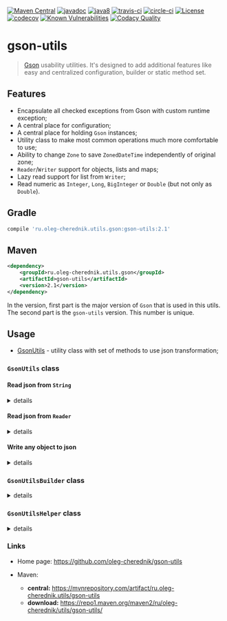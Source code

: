 [![Maven Central](https://maven-badges.herokuapp.com/maven-central/ru.oleg-cherednik.utils/gson-utils/badge.svg)](https://maven-badges.herokuapp.com/maven-central/ru.oleg-cherednik.utils/gson-utils)
[![javadoc](https://javadoc.io/badge2/ru.oleg-cherednik.utils/gson-utils/javadoc.svg)](https://javadoc.io/doc/ru.oleg-cherednik.utils/gson-utils)
[![java8](https://badgen.net/badge/java/8+/blue)](https://badgen.net/)
[![travis-ci](https://travis-ci.com/oleg-cherednik/gson-utils.svg?branch=dev)](https://travis-ci.com/oleg-cherednik/gson-utils)
[![circle-ci](https://circleci.com/gh/oleg-cherednik/gson-utils/tree/dev.svg?style=shield)](https://app.circleci.com/pipelines/github/oleg-cherednik/gson-utils)
[![License](https://img.shields.io/badge/License-Apache%202.0-blue.svg)](http://www.apache.org/licenses/LICENSE-2.0.txt)
[![codecov](https://codecov.io/gh/oleg-cherednik/gson-utils/branch/dev/graph/badge.svg?token=2wNFKJhR70)](https://codecov.io/gh/oleg-cherednik/gson-utils)
[![Known Vulnerabilities](https://snyk.io/test/github/oleg-cherednik/gson-utils/badge.svg?targetFile=build.gradle)](https://snyk.io/test/github/oleg-cherednik/gson-utils?targetFile=build.gradle)
[![Codacy Quality](https://app.codacy.com/project/badge/Grade/ba0faab92b44432491376ee5d331a63e)](https://www.codacy.com/gh/oleg-cherednik/gson-utils/dashboard?utm_source=github.com&amp;utm_medium=referral&amp;utm_content=oleg-cherednik/gson-utils&amp;utm_campaign=Badge_Grade)     

# gson-utils
> [Gson](https://github.com/google/gson) usability utilities. It's designed to
> add additional features like easy and centralized configuration, builder or static method set. 

## Features
*   Encapsulate all checked exceptions from Gson with custom runtime exception;
*   A central place for configuration;
*   A central place for holding `Gson` instances;
*   Utility class to make most common operations much more comfortable to use;
*   Ability to change `Zone` to save `ZonedDateTime` independently of original zone;
*   `Reader`/`Writer` support for objects, lists and maps;
*   Lazy read support for list from `Writer`;
*   Read numeric as `Integer`, `Long`, `BigInteger` or `Double` (but not only as `Double`). 

## Gradle

```groovy
compile 'ru.oleg-cherednik.utils.gson:gson-utils:2.1'
```

## Maven

```xml
<dependency>
    <groupId>ru.oleg-cherednik.utils.gson</groupId>
    <artifactId>gson-utils</artifactId>
    <version>2.1</version>
</dependency>
```                                                    

In the version, first part is the major version of `Gson` that is used in this utils.
The second part is the `gson-utils` version. This number is unique. 

## Usage 

*   [GsonUtils](#gsonutils-class) - utility class with set of methods to use json transformation;

### `GsonUtils` class

#### Read json from `String`

<details><summary>details</summary>
<p>

##### Read json `String` to a custom object type (but not a collection)

```java
public class Snippet {

    public static Data jsonStringToObj() {
        String json = """
                      {
                        "intVal": 666,
                        "strVal": "omen"
                      }
                      """;
        return GsonUtils.readValue(json, Data.class);
    }
                 
    private static class Data {
        int intVal;
        String strVal;
    }
   
}
```

##### Read json `String` to a list of custom object type

```java
public class Snippet {

    public static List<Data> jsonStringToList() {
        String json = """
                      [
                          {
                              "intVal" : 555,
                              "strVal" : "victory"
                          },
                          {
                              "intVal" : 666,
                              "strVal" : "omen"
                          }
                      ]
                      """;
        return GsonUtils.readList(json, Data.class);
    }
                 
    private static class Data {
        int intVal;
        String strVal;
    }
   
}
```

##### Read json `String` to a map of custom object type

###### Read json `Stirng` to a map with `String` keys and `Map` or primitive types as values

```java
public class Snippet {

    public static Map<String, ?> jsonStringToMap() {
        String json = """
                      {
                          "victory" : {
                              "intVal" : 555,
                              "strVal" : "victory"
                          },
                          "omen" : {
                              "intVal" : 666,
                              "strVal" : "omen"
                          }
                      }
                      """;
        return GsonUtils.readMap(json);
    }
                 
    private static class Data {
        int intVal;
        String strVal;
    }
   
}
```
**Note:** `Map` values have either primitive type or `Map` or `List`.

###### Read json `String` to a map with `String` keys and given type as value

```java
public class Snippet {

    public static Map<String, Data> jsonStringToMap() {
        String json = """
                      {
                          "victory" : {
                              "intVal" : 555,
                              "strVal" : "victory"
                          },
                          "omen" : {
                              "intVal" : 666,
                              "strVal" : "omen"
                          }
                      }
                      """;
        return GsonUtils.readMap(json, Data.class);
    }
                 
    private static class Data {
        int intVal;
        String strVal;
    }
   
}
```

###### Read json `String` to a map with given type for key and value

```java
public class Snippet {

    public static Map<String, Data> jsonStringToMap() {
        String json = """
                      {
                          "1" : {
                              "intVal" : 555,
                              "strVal" : "victory"
                          },
                          "2" : {
                              "intVal" : 666,
                              "strVal" : "omen"
                          }
                      }
                      """;
        return GsonUtils.readMap(json, Integer.class, Data.class);
    }
                 
    private static class Data {
        int intVal;
        String strVal;
    }
   
}
```

</p>
</details>

#### Read json from `Reader`

<details><summary>details</summary>
<p>

##### Read json from `Reader` to a custom object type (but not a collection)

```json                        
{
    "intVal" : 666,
    "strVal" : "omen"
}
```
```java
public class Snippet {

    public static Data readJsonFromFileToObj(File file) {
        try (Reader in = new FileReader(file)) {
            return GsonUtils.readValue(in, Data.class);
        }
    }
                 
    private static class Data {
        int intVal;
        String strVal;
    }
   
}
```

##### Read json from `Reader` to a list of custom object type

###### Read json from `Reader` eager to a list of custom object type
```json                        
[
    {
        "intVal" : 555,
        "strVal" : "victory"
    },
    {
        "intVal" : 666,
        "strVal" : "omen"
    }
]
```
```java
public class Snippet {

    public static List<Data> readJsonEdgerFromFileToList(File file) {
        try (Reader in = new FileReader(file)) {
            return GsonUtils.readList(in, Data.class);
        }
    }
                 
    private static class Data {
        int intVal;
        String strVal;
    }
   
}
```

###### Read json from `Reader` lazy to a list of custom object type

```json                        
[
    {
        "intVal" : 555,
        "strVal" : "victory"
    },
    {
        "intVal" : 666,
        "strVal" : "omen"
    }
]
```
```java
public class Snippet {

    public static List<Data> readJsonLazyFromFileToList(File file) {
        try (Reader in = new FileReader(file)) {
            List<Data> res = new ArrayList<>();
            Iterator<Data> it = GsonUtils.readListLazy(in, Data.class);
            
            while (it.hasNext())
                res.add(it.next());
            
            return res;
        }
    }
                 
    private static class Data {
        int intVal;
        String strVal;
    }
   
}
```
##### Read json from `Reader` to a map of custom object type

###### Read json from `Reader` to a map with `String` keys and `Map` or primitive types as a values

```json                        
{
    "victory" : {
        "intVal" : 555,
        "strVal" : "victory"
    },
    "omen" : {
        "intVal" : 666,
        "strVal" : "omen"
    }
}
```
```java
public class Snippet {

    public static Map<String, ?> readJsonFromFileToMap(File file) {
        try (Reader in = new FileReader(file)) {
            return GsonUtils.readMap(in);
        }
    }
   
}
```
**Note:** `map` values have either primitive type or `Map` or `List`.

###### Read json from `Reader` to a map with `String` keys and given type as a value

```json                        
{
    "victory" : {
        "intVal" : 555,
        "strVal" : "victory"
    },
    "omen" : {
        "intVal" : 666,
        "strVal" : "omen"
    }
}
```
```java
public class Snippet {

    public static Map<String, Data> readJsonFromFileToMap(File file) {
        try (Reader in = new FileReader(file)) {
            return GsonUtils.readMap(in, Data.class);
        }
    }
                 
    private static class Data {
        int intVal;
        String strVal;
    }
   
}
```

###### Read json from `Reader` to a map with `Integer` keys and given type as a value

```json                        
{
    "1" : {
        "intVal" : 555,
        "strVal" : "victory"
    },
    "2" : {
        "intVal" : 666,
        "strVal" : "omen"
    }
}
```
```java
public class Snippet {

    public static Map<Integer, Data> readJsonFromFileToMap(File file) {
        try (Reader in = new FileReader(file)) {
            return GsonUtils.readMap(in, Integer.class, Data.class);
        }
    }
                 
    private static class Data {
        int intVal;
        String strVal;
    }
   
}
```

</p>
</details>

#### Write any object to json

<details><summary>details</summary>
<p>

##### Write a custom object to json `String` (but not pretty print)

```java
public class Snippet {

    public static String objToJsonString() {
        Data data = new Data(555, "victory");
        return GsonUtils.writeValue(data);
    }
                 
    private static class Data {
        int intVal;
        String strVal;
    }
   
}

class Data {
    int intVal;
    String strVal;
}
```
```json
{"intVal":555,"strVal":"victory"}
```

##### Write a `List` to json `String` (but not pretty print)

```java
public class Snippet {

    public static String listToJsonString() {
        List<Data> data = List.of(new Data(555, "victory"), new Data(666, "omen"));
        return GsonUtils.writeValue(map);
    }
                 
    private static class Data {
        int intVal;
        String strVal;
    }
   
}
```
```json
[{"intVal":555,"strVal":"victory"},{"intVal":666,"strVal":"omen"}]
```

##### Write a `Map` to json `String` (but not pretty print)

```java
public class Snippet {

    public static String mapToJsonString() {
        Map<String, Data> data = Map.of(
                "victory", new Data(555, "victory"),
                "omen", new Data(666, "omen"));
        return GsonUtils.writeValue(data);
    }
                 
    private static class Data {
        int intVal;
        String strVal;
    }
   
}
```
```json
{"victory":{"intVal":555,"strVal":"victory"},"omen":{"intVal":666,"strVal":"omen"}}
```

##### Write any object to pretty print json `String`

```java
public class Snippet {

    public static String mapToPrettyPrintJsonString() {
        Map<String, Data> data = Map.of(
                "victory", new Data(555, "victory"),
                "omen", new Data(666, "omen"));
        return GsonUtils.prettyPrint().writeValue(data);
    }
                 
    private static class Data {
        int intVal;
        String strVal;
    }
   
}
```
```json
{
  "victory": {
    "intVal": 555,
    "strVal": "victory"
  },
  "omen": {
    "intVal": 666,
    "strVal": "omen"
  }
}
```

</p>
</details>

### `GsonUtilsBuilder` class

<details><summary>details</summary>
<p>

</p>
</details>

### `GsonUtilsHelper` class

<details><summary>details</summary>
<p>

</p>
</details>

### Links

*   Home page: https://github.com/oleg-cherednik/gson-utils

*   Maven:
    *   **central:** https://mvnrepository.com/artifact/ru.oleg-cherednik.utils/gson-utils
    *   **download:** https://repo1.maven.org/maven2/ru/oleg-cherednik/utils/gson-utils/
   
